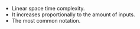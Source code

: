 - Linear space time complexity.
- It increases proportionally to the amount of inputs.
- The most common notation.